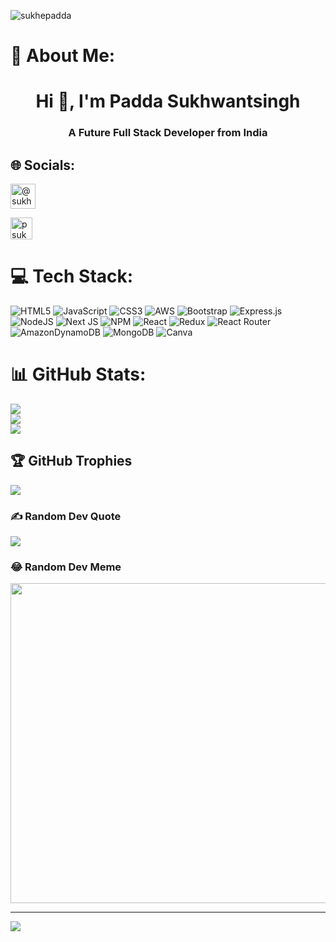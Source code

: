 

<p align="left"> <img src="https://komarev.com/ghpvc/?username=sukhepadda&label=Profile%20views&color=0e75b6&style=flat" alt="sukhepadda" /> </p>


<!-- <h3 align="left">Connect with me:</h3>




<p>&nbsp;<img align="center" src="https://github-readme-stats.vercel.app/api?username=sukhepadda&show_icons=true&locale=en" alt="sukhepadda" /></p>

<p><img align="center" src="https://github-readme-streak-stats.herokuapp.com/?user=sukhepadda&" alt="sukhepadda" /></p>

 -->



# 💫 About Me:
<h1 align="center">Hi 👋, I'm Padda Sukhwantsingh</h1>
<h3 align="center">A Future Full Stack Developer from India</h3>

## 🌐 Socials:
<p align="left">
<a href="https://codepen.io/sukhepadda" target="blank"><img align="center" style="background-color: white;"  src="https://img.icons8.com/ios/512/codepen.png"  alt="@sukhepadda" height="40" width="40" /></a>
</p>
<p align="left">
<a href="https://twitter.com/psukhwantsingh" target="blank"><img align="center" src="https://img.icons8.com/ios/512/twitter.png"   alt="psukhwantsingh" height="35" width="35" /></a>
</p>

# 💻 Tech Stack:
![HTML5](https://img.shields.io/badge/html5-%23E34F26.svg?style=plastic&logo=html5&logoColor=white) ![JavaScript](https://img.shields.io/badge/javascript-%23323330.svg?style=plastic&logo=javascript&logoColor=%23F7DF1E) ![CSS3](https://img.shields.io/badge/css3-%231572B6.svg?style=plastic&logo=css3&logoColor=white) ![AWS](https://img.shields.io/badge/AWS-%23FF9900.svg?style=plastic&logo=amazon-aws&logoColor=white) ![Bootstrap](https://img.shields.io/badge/bootstrap-%23563D7C.svg?style=plastic&logo=bootstrap&logoColor=white) ![Express.js](https://img.shields.io/badge/express.js-%23404d59.svg?style=plastic&logo=express&logoColor=%2361DAFB) ![NodeJS](https://img.shields.io/badge/node.js-6DA55F?style=plastic&logo=node.js&logoColor=white) ![Next JS](https://img.shields.io/badge/Next-black?style=plastic&logo=next.js&logoColor=white) ![NPM](https://img.shields.io/badge/NPM-%23000000.svg?style=plastic&logo=npm&logoColor=white) ![React](https://img.shields.io/badge/react-%2320232a.svg?style=plastic&logo=react&logoColor=%2361DAFB) ![Redux](https://img.shields.io/badge/redux-%23593d88.svg?style=plastic&logo=redux&logoColor=white) ![React Router](https://img.shields.io/badge/React_Router-CA4245?style=plastic&logo=react-router&logoColor=white) ![AmazonDynamoDB](https://img.shields.io/badge/Amazon%20DynamoDB-4053D6?style=plastic&logo=Amazon%20DynamoDB&logoColor=white) ![MongoDB](https://img.shields.io/badge/MongoDB-%234ea94b.svg?style=plastic&logo=mongodb&logoColor=white) ![Canva](https://img.shields.io/badge/Canva-%2300C4CC.svg?style=plastic&logo=Canva&logoColor=white)
# 📊 GitHub Stats:
![](https://github-readme-stats.vercel.app/api?username=sukhepadda&theme=gotham&hide_border=false&include_all_commits=true&count_private=true)<br/>
![](https://github-readme-streak-stats.herokuapp.com/?user=sukhepadda&theme=gotham&hide_border=false)<br/>
![](https://github-readme-stats.vercel.app/api/top-langs/?username=sukhepadda&theme=gotham&hide_border=false&include_all_commits=true&count_private=true&layout=compact)

## 🏆 GitHub Trophies
![](https://github-profile-trophy.vercel.app/?username=sukhepadda&theme=radical&no-frame=false&no-bg=true&margin-w=4)

### ✍️ Random Dev Quote
![](https://quotes-github-readme.vercel.app/api?type=vetical&theme=radical)

### 😂 Random Dev Meme
<img src="https://random-memer.herokuapp.com/" width="512px"/>

---
[![](https://visitcount.itsvg.in/api?id=SeshuYaswanth&icon=0&color=0)](https://visitcount.itsvg.in)

<!-- Proudly created with GPRM ( https://gprm.itsvg.in ) -->
